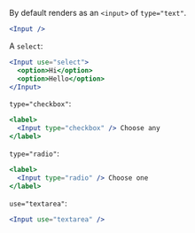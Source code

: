 By default renders as an `<input>` of `type="text"`.

```jsx
<Input />
```

A `select`:

```jsx
<Input use="select">
  <option>Hi</option>
  <option>Hello</option>
</Input>
```

`type="checkbox"`:

```jsx
<label>
  <Input type="checkbox" /> Choose any
</label>
```

`type="radio"`:
```jsx
<label>
  <Input type="radio" /> Choose one
</label>
```

`use="textarea"`:
```jsx
<Input use="textarea" />
```
